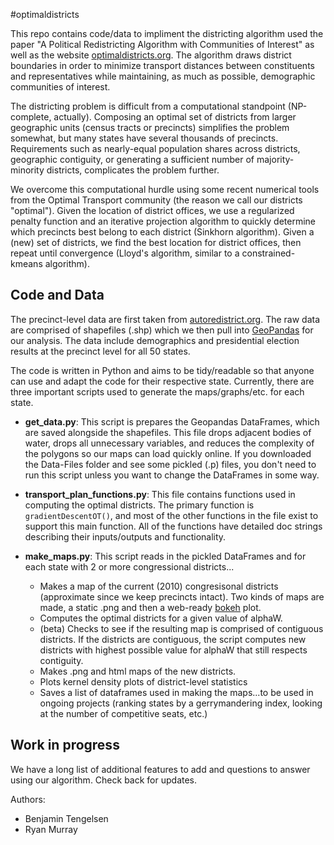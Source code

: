 #optimaldistricts

This repo contains code/data to impliment the districting algorithm used the paper "A Political Redistricting Algorithm with Communities of Interest" as well as the website [optimaldistricts.org](http://optimaldistricts.org). The algorithm draws district boundaries in order to minimize transport distances between constituents and representatives while maintaining, as much as possible, demographic communities of interest. 

The districting problem is difficult from a computational standpoint (NP-complete, actually). Composing an optimal set of districts from larger geographic units (census tracts or precincts) simplifies the problem somewhat, but many states have several thousands of precincts. Requirements such as nearly-equal population shares across districts, geographic contiguity, or generating a sufficient number of majority-minority districts, complicates the problem further. 

We overcome this computational hurdle using some recent numerical tools from the Optimal Transport community (the reason we call our districts "optimal"). Given the location of district offices, we use a regularized penalty function and an iterative projection algorithm to quickly determine which precincts best belong to each district (Sinkhorn algorithm). Given a (new) set of districts, we find the best location for district offices, then repeat until convergence (Lloyd's algorithm, similar to a constrained-kmeans algorithm).

## Code and Data
The precinct-level data are first taken from [autoredistrict.org](http://autoredistrict.org/). The raw data are comprised of shapefiles (.shp) which we then pull into [GeoPandas](http://geopandas.org/) for our analysis. The data include demographics and presidential election results at the precinct level for all 50 states. 

The code is written in Python and aims to be tidy/readable so that anyone can use and adapt the code for their respective state. Currently, there are three important scripts used to generate the maps/graphs/etc. for each state.

- **get_data.py**: This script is prepares the Geopandas DataFrames, which are saved alongside the shapefiles. This file drops adjacent bodies of water, drops all unnecessary variables, and reduces the complexity of the polygons so our maps can load quickly online. If you downloaded the Data-Files folder and see some pickled (.p) files, you don't need to run this script unless you want to change the DataFrames in some way. 

- **transport\_plan_functions.py**: This file contains functions used in computing the optimal districts. The primary function is  `gradientDescentOT()`, and most of the other functions in the file exist to support this main function. All of the functions have detailed doc strings describing their inputs/outputs and functionality. 

- **make_maps.py**: This script reads in the pickled DataFrames and for each state with 2 or more congressional districts...
  * Makes a map of the current (2010) congresisonal districts (approximate since we keep precincts intact). Two kinds of maps are made, a static .png and then a web-ready [bokeh](http://bokeh.pydata.org/en/latest/) plot.
  *  Computes the optimal districts for a given value of alphaW.
  *  (beta) Checks to see if the resulting map is comprised of contiguous districts. If the districts are contiguous, the script computes new districts with highest possible value for alphaW that still respects contiguity. 
  *  Makes .png and html maps of the new districts.
  *  Plots kernel density plots of district-level statistics
  *  Saves a list of dataframes used in making the maps...to be used in ongoing projects (ranking states by a gerrymandering index, looking at the number of competitive seats, etc.)

 ## Work in progress
 We have a long list of additional features to add and questions to answer using our algorithm. Check back for updates. 

Authors:
+ Benjamin Tengelsen
+ Ryan Murray